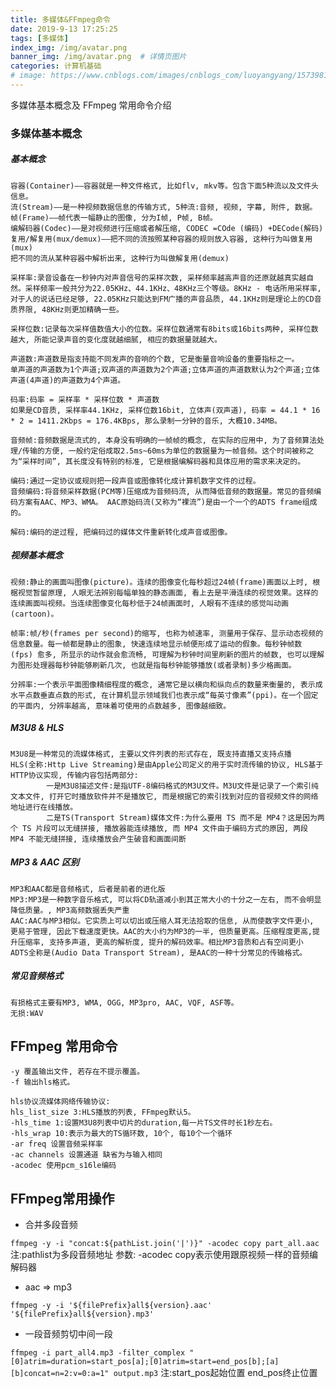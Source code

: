 ```yaml
---
title: 多媒体&FFmpeg命令
date: 2019-9-13 17:25:25
tags: [多媒体]
index_img: /img/avatar.png
banner_img: /img/avatar.png  # 详情页图片
categories: 计算机基础
# image: https://www.cnblogs.com/images/cnblogs_com/luoyangyang/1573981/t_index.jpg
---
```


多媒体基本概念及 FFmpeg 常用命令介绍
<!-- more -->

### 多媒体基本概念
##### 基本概念
```
容器(Container)——容器就是一种文件格式, 比如flv, mkv等。包含下面5种流以及文件头信息。
流(Stream)——是一种视频数据信息的传输方式, 5种流:音频, 视频, 字幕, 附件, 数据。
帧(Frame)——帧代表一幅静止的图像, 分为I帧, P帧, B帧。
编解码器(Codec)——是对视频进行压缩或者解压缩, CODEC =COde (编码) +DECode(解码)
复用/解复用(mux/demux)——把不同的流按照某种容器的规则放入容器, 这种行为叫做复用(mux)
把不同的流从某种容器中解析出来, 这种行为叫做解复用(demux)

采样率:录音设备在一秒钟内对声音信号的采样次数, 采样频率越高声音的还原就越真实越自然。采样频率一般共分为22.05KHz、44.1KHz、48KHz三个等级。8KHz - 电话所用采样率, 对于人的说话已经足够, 22.05KHz只能达到FM广播的声音品质, 44.1KHz则是理论上的CD音质界限, 48KHz则更加精确一些。

采样位数:记录每次采样值数值大小的位数。采样位数通常有8bits或16bits两种, 采样位数越大, 所能记录声音的变化度就越细腻, 相应的数据量就越大。

声道数:声道数是指支持能不同发声的音响的个数, 它是衡量音响设备的重要指标之一。
单声道的声道数为1个声道;双声道的声道数为2个声道;立体声道的声道数默认为2个声道;立体声道(4声道)的声道数为4个声道。

码率:码率 = 采样率 * 采样位数 * 声道数
如果是CD音质, 采样率44.1KHz, 采样位数16bit, 立体声(双声道), 码率 = 44.1 * 16 * 2 = 1411.2Kbps = 176.4KBps, 那么录制一分钟的音乐, 大概10.34MB。

音频帧:音频数据是流式的, 本身没有明确的一帧帧的概念, 在实际的应用中, 为了音频算法处理/传输的方便, 一般约定俗成取2.5ms~60ms为单位的数据量为一帧音频。这个时间被称之为“采样时间”, 其长度没有特别的标准, 它是根据编解码器和具体应用的需求来决定的。

编码:通过一定协议或规则把一段声音或图像转化成计算机数字文件的过程。
音频编码:将音频采样数据(PCM等)压缩成为音频码流, 从而降低音频的数据量。常见的音频编码方案有AAC、MP3、WMA。 AAC原始码流(又称为“裸流”)是由一个一个的ADTS frame组成的。

解码:编码的逆过程, 把编码过的媒体文件重新转化成声音或图像。
```
##### 视频基本概念
```
视频:静止的画面叫图像(picture)。连续的图像变化每秒超过24帧(frame)画面以上时, 根椐视觉暂留原理, 人眼无法辨别每幅单独的静态画面, 看上去是平滑连续的视觉效果。这样的连续画面叫视频。当连续图像变化每秒低于24帧画面时, 人眼有不连续的感觉叫动画(cartoon)。

帧率:帧/秒(frames per second)的缩写, 也称为帧速率, 测量用于保存、显示动态视频的信息数量。每一帧都是静止的图象, 快速连续地显示帧便形成了运动的假象。每秒钟帧数 (fps) 愈多, 所显示的动作就会愈流畅, 可理解为秒钟时间里刷新的图片的帧数, 也可以理解为图形处理器每秒钟能够刷新几次, 也就是指每秒钟能够播放(或者录制)多少格画面。

分辨率:一个表示平面图像精细程度的概念, 通常它是以横向和纵向点的数量来衡量的, 表示成水平点数垂直点数的形式, 在计算机显示领域我们也表示成“每英寸像素”(ppi)。在一个固定的平面内, 分辨率越高, 意味着可使用的点数越多, 图像越细致。
```
##### M3U8 & HLS
```
M3U8是一种常见的流媒体格式, 主要以文件列表的形式存在, 既支持直播又支持点播
HLS(全称:Http Live Streaming)是由Apple公司定义的用于实时流传输的协议, HLS基于HTTP协议实现, 传输内容包括两部分:
        一是M3U8描述文件:是指UTF-8编码格式的M3U文件。M3U文件是记录了一个索引纯文本文件, 打开它时播放软件并不是播放它, 而是根据它的索引找到对应的音视频文件的网络地址进行在线播放。
        二是TS(Transport Stream)媒体文件:为什么要用 TS 而不是 MP4？这是因为两个 TS 片段可以无缝拼接, 播放器能连续播放, 而 MP4 文件由于编码方式的原因, 两段 MP4 不能无缝拼接, 连续播放会产生破音和画面间断
```
##### MP3 & AAC 区别
```
MP3和AAC都是音频格式, 后者是前者的进化版
MP3:MP3是一种数字音乐格式, 可以将CD轨道减小到其正常大小的十分之一左右, 而不会明显降低质量。, MP3高频数据丢失严重
AAC:AAC与MP3相似。它实质上可以切出或压缩人耳无法拾取的信息, 从而使数字文件更小, 更易于管理, 因此下载速度更快。AAC的大小约为MP3的一半, 但质量更高。压缩程度更高,提升压缩率, 支持多声道, 更高的解析度, 提升的解码效率。相比MP3音质和占有空间更小
ADTS全称是(Audio Data Transport Stream), 是AAC的一种十分常见的传输格式。
```
##### 常见音频格式
```
有损格式主要有MP3, WMA, OGG, MP3pro, AAC, VQF, ASF等。
无损:WAV
```
## FFmpeg 常用命令
```
-y 覆盖输出文件, 若存在不提示覆盖。
-f 输出hls格式。

hls协议流媒体网络传输协议:
hls_list_size 3:HLS播放的列表, FFmpeg默认5。
-hls_time 1:设置M3U8列表中切片的duration,每一片TS文件时长1秒左右。
-hls_wrap 10:表示为最大的TS循环数, 10个, 每10个一个循环
-ar freq 设置音频采样率 
-ac channels 设置通道 缺省为与输入相同 
-acodec 使用pcm_s16le编码
```

## FFmpeg常用操作

- 合并多段音频

`ffmpeg -y -i "concat:${pathList.join('|')}" -acodec copy part_all.aac` 注:pathlist为多段音频地址
参数: -acodec copy表示使用跟原视频一样的音频编解码器
- aac => mp3

`ffmpeg -y -i '${filePrefix}all${version}.aac' '${filePrefix}all${version}.mp3'`
- 一段音频剪切中间一段

`ffmpeg -i part_all4.mp3 -filter_complex "[0]atrim=duration=start_pos[a];[0]atrim=start=end_pos[b];[a][b]concat=n=2:v=0:a=1" output.mp3`  注:start_pos起始位置 end_pos终止位置

